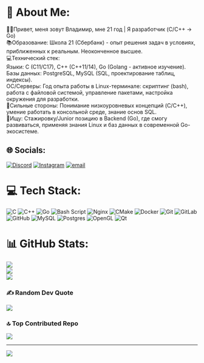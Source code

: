# 💫 About Me:
🧑‍💻Привет, меня зовут Владимир, мне 21 год | Я разработчик (C/C++ → Go)<br>📚Образование: Школа 21 (Сбербанк) - опыт решения задач в условиях, приближенных к реальным. Неоконченное высшее.<br>💻Технический стек:<br>       Языки: C (C11/C17), C++ (C++11/14), Go (Golang - активное изучение).<br>       Базы данных: PostgreSQL, MySQL (SQL, проектирование таблиц, индексы).<br>       ОС/Серверы: Год опыта работы в Linux-терминале: скриптинг (bash), работа с файловой системой, управление пакетами, настройка окружения для разработки.<br>🦾Сильные стороны: Понимание низкоуровневых концепций (C/C++), умение работать в консольной среде, знание основ SQL.<br>🔎Ищу: Стажировку/Junior позицию в Backend (Go), где смогу развиваться, применяя знания Linux и баз данных в современной Go-экосистеме.


## 🌐 Socials:
[![Discord](https://img.shields.io/badge/Discord-%237289DA.svg?logo=discord&logoColor=white)](https://discord.gg/skyl1tt3r) [![Instagram](https://img.shields.io/badge/Instagram-%23E4405F.svg?logo=Instagram&logoColor=white)](https://instagram.com/vldmr.pan) [![email](https://img.shields.io/badge/Email-D14836?logo=gmail&logoColor=white)](mailto:vova.panov.03@list.ru) 

# 💻 Tech Stack:
![C](https://img.shields.io/badge/c-%2300599C.svg?style=for-the-badge&logo=c&logoColor=white) ![C++](https://img.shields.io/badge/c++-%2300599C.svg?style=for-the-badge&logo=c%2B%2B&logoColor=white) ![Go](https://img.shields.io/badge/go-%2300ADD8.svg?style=for-the-badge&logo=go&logoColor=white) ![Bash Script](https://img.shields.io/badge/bash_script-%23121011.svg?style=for-the-badge&logo=gnu-bash&logoColor=white) ![Nginx](https://img.shields.io/badge/nginx-%23009639.svg?style=for-the-badge&logo=nginx&logoColor=white) ![CMake](https://img.shields.io/badge/CMake-%23008FBA.svg?style=for-the-badge&logo=cmake&logoColor=white) ![Docker](https://img.shields.io/badge/docker-%230db7ed.svg?style=for-the-badge&logo=docker&logoColor=white) ![Git](https://img.shields.io/badge/git-%23F05033.svg?style=for-the-badge&logo=git&logoColor=white) ![GitLab](https://img.shields.io/badge/gitlab-%23181717.svg?style=for-the-badge&logo=gitlab&logoColor=white) ![GitHub](https://img.shields.io/badge/github-%23121011.svg?style=for-the-badge&logo=github&logoColor=white) ![MySQL](https://img.shields.io/badge/mysql-4479A1.svg?style=for-the-badge&logo=mysql&logoColor=white) ![Postgres](https://img.shields.io/badge/postgres-%23316192.svg?style=for-the-badge&logo=postgresql&logoColor=white) ![OpenGL](https://img.shields.io/badge/OpenGL-%23FFFFFF.svg?style=for-the-badge&logo=opengl) ![Qt](https://img.shields.io/badge/Qt-%23217346.svg?style=for-the-badge&logo=Qt&logoColor=white)
# 📊 GitHub Stats:
![](https://github-readme-stats.vercel.app/api?username=skyl1tt3r&theme=aura_dark&hide_border=false&include_all_commits=false&count_private=false)<br/>
![](https://nirzak-streak-stats.vercel.app/?user=skyl1tt3r&theme=aura_dark&hide_border=false)<br/>
![](https://github-readme-stats.vercel.app/api/top-langs/?username=skyl1tt3r&theme=aura_dark&hide_border=false&include_all_commits=false&count_private=false&layout=compact)

### ✍️ Random Dev Quote
![](https://quotes-github-readme.vercel.app/api?type=horizontal&theme=radical)

### 🔝 Top Contributed Repo
![](https://github-contributor-stats.vercel.app/api?username=skyl1tt3r&limit=5&theme=dark&combine_all_yearly_contributions=true)

---
[![](https://visitcount.itsvg.in/api?id=skyl1tt3r&icon=0&color=0)](https://visitcount.itsvg.in)

<!-- Proudly created with GPRM ( https://gprm.itsvg.in ) -->
